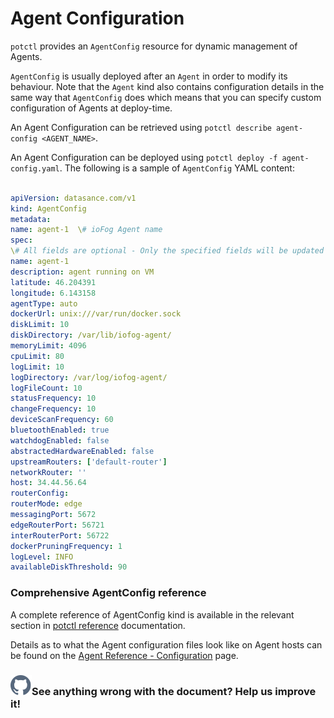 
# Agent Configuration

  

`potctl` provides an `AgentConfig` resource for dynamic management of Agents.

  

`AgentConfig` is usually deployed after an `Agent` in order to modify its behaviour. Note that the `Agent` kind also contains configuration details in the same way that `AgentConfig` does which means that you can specify custom configuration of Agents at deploy-time.

  

An Agent Configuration can be retrieved using `potctl describe agent-config <AGENT_NAME>`.

  

An Agent Configuration can be deployed using `potctl deploy -f agent-config.yaml`. The following is a sample of `AgentConfig` YAML content:

  

```yaml

apiVersion: datasance.com/v1
kind: AgentConfig
metadata:
name: agent-1  \# ioFog Agent name
spec:
\# All fields are optional - Only the specified fields will be updated
name: agent-1
description: agent running on VM
latitude: 46.204391
longitude: 6.143158
agentType: auto
dockerUrl: unix:///var/run/docker.sock
diskLimit: 10
diskDirectory: /var/lib/iofog-agent/
memoryLimit: 4096
cpuLimit: 80
logLimit: 10
logDirectory: /var/log/iofog-agent/
logFileCount: 10
statusFrequency: 10
changeFrequency: 10
deviceScanFrequency: 60
bluetoothEnabled: true
watchdogEnabled: false
abstractedHardwareEnabled: false
upstreamRouters: ['default-router']
networkRouter: ''
host: 34.44.56.64
routerConfig:
routerMode: edge
messagingPort: 5672
edgeRouterPort: 56721
interRouterPort: 56722
dockerPruningFrequency: 1
logLevel: INFO
availableDiskThreshold: 90
```

  

<aside  class="notifications note">

<h3><img  src="/images/icos/ico-note.svg"  alt=""/>Comprehensive AgentConfig reference</h3>

<p>A complete reference of AgentConfig kind is available in the relevant section in <a  href="/docs/reference-potctl/reference-agent">potctl reference</a> documentation.</p>

<p>Details as to what the Agent configuration files look like on Agent hosts can be found on the <a href="/docs/reference-agent/configuration">Agent Reference - Configuration</a> page.</p>

</aside>

  

<aside  class="notifications contribute">

<h3><img  src="/static//images/icos/ico-github.svg"  alt=""/>See anything wrong with the document? Help us improve it!</h3>

<a  href="https://github.com/eclipse-iofog/iofog.org/edit/develop/content/docs/3.0/agent-management/agent-configuration.md" target="_blank">



</a>

</aside>